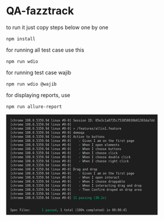 # QA-fazztrack
to run it just copy steps below  one by one 




``` 
npm install 
```


for running all test case use this
```
npm run wdio 
```

for running test case wajib
```
npm run wdio @wajib
```


for displaying reports, use
```
npm run allure-report 
```

![alt text](https://github.com/foxrider1998/QA-fazztrack/blob/demoqa/runned.png?raw=true)
